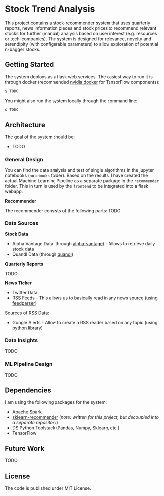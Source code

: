 # Stock Trend Analysis

This project contains a stock-recommender system that uses quarterly reports, news information pieces and stock prices to recommend relevant stocks for further (manual) analysis based on user interest (e.g. resources or tech-companies). The system is designed for relevance, novelty and serendipity (with configurable parameters) to allow exploration of potential n-bagger stocks.

## Getting Started

The system deploys as a flask web services. The easiest way to run it is through docker (recommended [nvidia docker]() for TensorFlow components):

```bash
$ TODO
```

You might also run the system locally through the command line:

```bash
$ TODO
```

## Architecture

The goal of the system should be:

* TODO

### General Design

You can find the data analysis and test of single algorithms in the jupyter notebooks (`notebooks` folder). Based on the results, I have created the actual Machine Learning Pipeline as a separate package in the `recommender` folder. This in turn is used by the `frontend` to be integrated into a flask webapp.

**Recommender**

The recommender consists of the following parts: TODO

### Data Sources

**Stock Data**

* Alpha Vantage Data (through [alpha-vantage](https://github.com/RomelTorres/alpha_vantage)) - Allows to retrieve daily stock data
* Quandl Data (through [quandl](https://github.com/quandl/quandl-python))

**Quarterly Reports**

TODO

**News Ticker**

* Twitter Data
* RSS Feeds - This allows us to basically read in any news source (using [feedparser](https://github.com/kurtmckee/feedparser))

Sources of RSS Data:

* Google Alerts - Allow to create a RSS reader based on any topic (using [python library](https://github.com/9b/google-alerts))

### Data Insights

TODO

### ML Pipeline Design

TODO

## Dependencies

I am using the following packages for the system:

* Apache Spark
* [sklearn-recommender](https://github.com/felixnext/sklearn-recommender) (*note: written for this project, but decoupled into a separate repository*)
* DS Python Toolstack (Pandas, Numpy, Sklearn, etc.)
* TensorFlow

## Future Work

TODO

## License

The code is published under MIT License.
